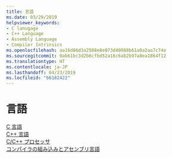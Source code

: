 ```yaml
---
title: 言語
ms.date: 03/29/2019
helpviewer_keywords:
- C lanugage
- C++ Language
- Assembly Language
- Compiler Intrinsics
ms.openlocfilehash: aa16d86d3a2588e8e073d40088b61a0a2aa7c74e
ms.sourcegitcommit: 0ab61bc3d2b6cfbd52a16c6ab2b97a8ea1864f12
ms.translationtype: HT
ms.contentlocale: ja-JP
ms.lasthandoff: 04/23/2019
ms.locfileid: "66182422"
---
```

# <a name="languages"></a>言語

[C 言語](../c-language/c-language-reference.md)<br/>
[C++ 言語](../cpp/cpp-language-reference.md)<br/>
[C/C++ プロセッサ](../preprocessor/c-cpp-preprocessor-reference.md)<br/>
[コンパイラの組み込みとアセンブリ言語](../intrinsics/compiler-intrinsics-and-assembly-language.md)
